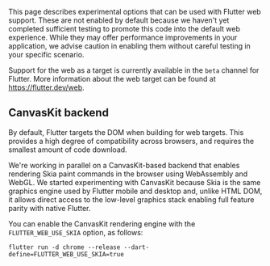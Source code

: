 This page describes experimental options that can be used with Flutter web support. These are not enabled by default because we haven't yet completed sufficient testing to promote this code into the default web experience. While they may offer performance improvements in your application, we advise caution in enabling them without careful testing in your specific scenario.

Support for the web as a target is currently available in the `beta` channel for Flutter. More information about the web target can be found at https://flutter.dev/web. 

## CanvasKit backend
By default, Flutter targets the DOM when building for web targets. This provides a high degree of compatibility across browsers, and requires the smallest amount of code download.

We're working in parallel on a CanvasKit-based backend that enables rendering Skia paint commands in the browser using WebAssembly and WebGL. We started experimenting with CanvasKit because Skia is the same graphics engine used by Flutter mobile and desktop and, unlike HTML DOM, it allows direct access to the low-level graphics stack enabling full feature parity with native Flutter. 

You can enable the CanvasKit rendering engine with the `FLUTTER_WEB_USE_SKIA` option, as follows:

```
flutter run -d chrome --release --dart-define=FLUTTER_WEB_USE_SKIA=true
```